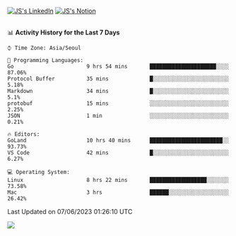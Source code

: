 
[![JS's LinkedIn](https://img.shields.io/badge/LinkedIn-blue?style=for-the-badge&logo=linkedin)](https://www.linkedin.com/in/jaeseung-lee-5a2a32139/) 
[![JS's Notion](https://img.shields.io/badge/Notion-black?style=for-the-badge&logo=notion)](https://bit.ly/ljswiki1) <br><br>
<!-- ![JS's GitHub stats](https://github-readme-stats-lemon-five.vercel.app/api?username=tkxkd0159&hide=contribs,prs,stars,issues&show_icons=true&theme=react&include_all_commits=true)   -->
<!-- ![Top Langs](https://github-readme-stats-lemon-five.vercel.app/api/top-langs/?username=tkxkd0159&layout=compact&hide=jupyter%20notebook,scss,html,css&langs_count=10)  -->


<!--START_SECTION:waka-->
📊 **Activity History for the Last 7 Days** 

```text
⌚︎ Time Zone: Asia/Seoul

💬 Programming Languages: 
Go                       9 hrs 54 mins       █████████████████████░░░░   87.06% 
Protocol Buffer          35 mins             █░░░░░░░░░░░░░░░░░░░░░░░░   5.18% 
Markdown                 34 mins             █░░░░░░░░░░░░░░░░░░░░░░░░   5.1% 
protobuf                 15 mins             ░░░░░░░░░░░░░░░░░░░░░░░░░   2.25% 
JSON                     1 min               ░░░░░░░░░░░░░░░░░░░░░░░░░   0.21%

🔥 Editors: 
GoLand                   10 hrs 40 mins      ███████████████████████░░   93.73% 
VS Code                  42 mins             █░░░░░░░░░░░░░░░░░░░░░░░░   6.27%

💻 Operating System: 
Linux                    8 hrs 22 mins       ██████████████████░░░░░░░   73.58% 
Mac                      3 hrs               ██████░░░░░░░░░░░░░░░░░░░   26.42%

```


 Last Updated on 07/06/2023 01:26:10 UTC
<!--END_SECTION:waka-->

<a href="https://github.com/tkxkd0159/dsalgo">
  <img align="center" src="https://github-readme-stats-lemon-five.vercel.app/api/pin/?username=tkxkd0159&repo=dsalgo&theme=react" />
</a>


<!---
- 🔭 I’m currently working on ...
- 🌱 I’m currently learning blockchain and distributed network
- 👯 I’m looking to collaborate on ...
- 🤔 I’m looking for help with ...
- 💬 Ask me about ...
- 📫 How to reach me: ...
- 😄 Pronouns: ...
- ⚡ Fun fact: ...
-->
